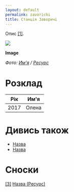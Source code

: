 ```yaml
---
layout: default
permalink: zavorichi
title: Станцiя Заворичi
---
```


Опис <span id="a1">[\[1\]](#f1)</span>.

![](/encyclopedia/images/{{page.permalink}}.jpg)

**Image**

*Фото: [Им'я](index) / [Ресурс](index)*

# Розклад

|Рiк|Им'я|
|-|-|
|2017|Олена|


# Дивись також

+ [Назва](index)
+ [Назва](index)

# Сноски

[[3]](#a3) <span id="f3"></span> [Назва (Ресурс)](index)
